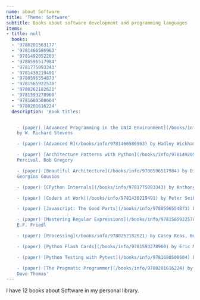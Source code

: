 ```yaml
---
name: about Software
title: 'Theme: Software'
subtitle: Books about software development and programming languages
items:
- title: null
  books:
  - '9780201563177'
  - '9781466586963'
  - '9781492052203'
  - '9780596517984'
  - '9781775093343'
  - '9781430219491'
  - '9780596554873'
  - '9781565922570'
  - '9780262182621'
  - '9781593278960'
  - '9781680508604'
  - '9780201616224'
  description: 'Book titles:


    - (paper) [Advanced Programming in the UNIX Environment](/books/info/9780201563177)
    by W. Richard Stevens

    - (paper) [Advanced R](/books/info/9781466586963) by Hadley Wickham

    - (paper) [Architecture Patterns with Python](/books/info/9781492052203) by Harry
    Percival, Bob Gregory

    - (paper) [Beautiful Architecture](/books/info/9780596517984) by Diomidis Spinellis,
    Georgios Gousios

    - (paper) [CPython Internals](/books/info/9781775093343) by Anthony Shaw

    - (paper) [Coders at Work](/books/info/9781430219491) by Peter Seibel

    - (paper) [Javascript: The Good Parts](/books/info/9780596554873) by Douglas Crockford

    - (paper) [Mastering Regular Expressions](/books/info/9781565922570) by Jeffrey
    E.F. Friedl

    - (paper) [Processing](/books/info/9780262182621) by Casey Reas, Ben Fry

    - (paper) [Python Flash Cards](/books/info/9781593278960) by Eric Matthes

    - (paper) [Python Testing with Pytest](/books/info/9781680508604) by Brian Okken

    - (paper) [The Pragmatic Programmer](/books/info/9780201616224) by Andy Hunt,
    Dave Thomas'
---
```

I have 12 books about Software in my personal library.
